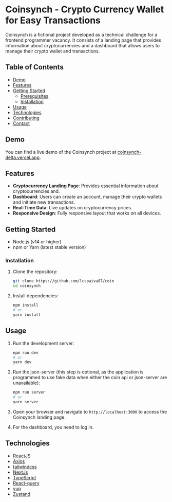 # Coinsynch - Crypto Currency Wallet for Easy Transactions

Coinsynch is a fictional project developed as a technical challenge for a frontend programmer vacancy. It consists of a landing page that provides information about cryptocurrencies and a dashboard that allows users to manage their crypto wallet and transactions.

## Table of Contents
- [Demo](#demo)
- [Features](#features)
- [Getting Started](#getting-started)
  - [Prerequisites](#prerequisites)
  - [Installation](#installation)
- [Usage](#usage)
- [Technologies](#technologies)
- [Contributing](#contributing)
- [Contact](#contact)
## Demo

You can find a live demo of the Coinsynch project at [coinsynch-delta.vercel.app](https://coin-rosy-three.vercel.app/).

## Features

- **Cryptocurrency Landing Page**: Provides essential information about cryptocurrencies and.
- **Dashboard**: Users can create an account, manage their crypto wallets and initiate new transactions.
- **Real-Time Data**: Live updates on cryptocurrency prices.
- **Responsive Design**: Fully responsive layout that works on all devices.

## Getting Started

- Node.js (v14 or higher)
- npm or Yarn (latest stable version)

### Installation

1. Clone the repository:
   ```bash
   git clone https://github.com/lcspaiva87/coin
   cd coinsynch
   ```

2. Install dependencies:
   ```bash
   npm install
   # or
   yarn install
   ```

## Usage

1. Run the development server:
   ```bash
   npm run dev
   # or
   yarn dev
   ```
2. Run the json-server (this step is optional, as the application is programmed to use fake data when either the coin api or json-server are unavailable):
   ```bash
   npm run server
   # or
   yarn server
   ```
3. Open your browser and navigate to `http://localhost:3000` to access the Coinsynch landing page.

4. For the dashboard, you need to log in.

## Technologies


- [ReactJS](https://reactjs.org)
- [Axios](https://github.com/axios/axios)
- [tailwindcss](https://tailwindcss.com/)
- [NextJs](https://nextjs.org/)
- [TypeScript](https://www.typescriptlang.org/)
- [React-query](https://tanstack.com/query/v3/)
- [yup](https://github.com/jquense/yup)
- [Zustand](https://github.com/pmndrs/zustand)
